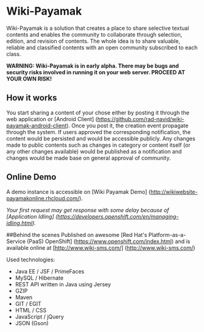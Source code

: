 # Wiki-Payamak
 Wiki-Payamak is a solution that creates a place to share selective textual contents and enables the community to collaborate through selection, edition, and revision of contents. The whole idea is to share valuable, reliable and classified contents with an open community subscribed to each class. 

__WARNING: Wiki-Payamak is in early alpha. There may be bugs and security risks involved in running it on your web server. PROCEED AT YOUR OWN RISK!__
## How it works
You start sharing a content of your chose either by posting it through the web application or [Android Client] (https://github.com/rad-navid/wiki-payamak-android-client). Once you post it, the creation event propagate through the system. If users approved the corresponding notification, the content would be persisted and would be accessible publicly. Any changes made to public contents such as changes in category or content itself (or any other changes available) would be published as a notification and changes would be made base on general approval of community.

## Online Demo
A demo instance is accessible on [Wiki Payamak Demo] (http://wikiwebsite-payamakonline.rhcloud.com/).

*Your first request may get response with some delay because of [Application Idling] (https://developers.openshift.com/en/managing-idling.html).*

##Behind the scenes
Published on awesome [Red Hat's Platform-as-a-Service (PaaS) OpenShift] (https://www.openshift.com/index.html) and is available online at [http://www.wiki-sms.com/] (http://www.wiki-sms.com/)


Used technologies:

* Java EE / JSF / PrimeFaces
* MySQL / Hibernate
* REST API written in Java using Jersey
* GZIP
* Maven
* GIT / EGIT
* HTML / CSS
* JavaScript / jQuery 
* JSON (Gson)
